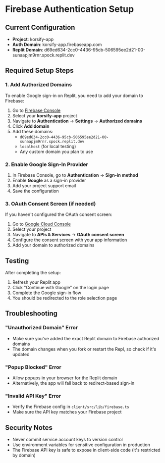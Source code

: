 # Firebase Authentication Setup

## Current Configuration
- **Project**: korsify-app
- **Auth Domain**: korsify-app.firebaseapp.com
- **Replit Domain**: d69ed634-2cc0-4436-95cb-506595ee2d21-00-sunaapjm9rnr.spock.replit.dev

## Required Setup Steps

### 1. Add Authorized Domains
To enable Google sign-in on Replit, you need to add your domain to Firebase:

1. Go to [Firebase Console](https://console.firebase.google.com/)
2. Select your **korsify-app** project
3. Navigate to **Authentication** → **Settings** → **Authorized domains**
4. Click **Add domain**
5. Add these domains:
   - `d69ed634-2cc0-4436-95cb-506595ee2d21-00-sunaapjm9rnr.spock.replit.dev`
   - `localhost` (for local testing)
   - Any custom domain you plan to use

### 2. Enable Google Sign-In Provider
1. In Firebase Console, go to **Authentication** → **Sign-in method**
2. Enable **Google** as a sign-in provider
3. Add your project support email
4. Save the configuration

### 3. OAuth Consent Screen (if needed)
If you haven't configured the OAuth consent screen:
1. Go to [Google Cloud Console](https://console.cloud.google.com/)
2. Select your project
3. Navigate to **APIs & Services** → **OAuth consent screen**
4. Configure the consent screen with your app information
5. Add your domain to authorized domains

## Testing
After completing the setup:
1. Refresh your Replit app
2. Click "Continue with Google" on the login page
3. Complete the Google sign-in flow
4. You should be redirected to the role selection page

## Troubleshooting

### "Unauthorized Domain" Error
- Make sure you've added the exact Replit domain to Firebase authorized domains
- The domain changes when you fork or restart the Repl, so check if it's updated

### "Popup Blocked" Error
- Allow popups in your browser for the Replit domain
- Alternatively, the app will fall back to redirect-based sign-in

### "Invalid API Key" Error
- Verify the Firebase config in `client/src/lib/firebase.ts`
- Make sure the API key matches your Firebase project

## Security Notes
- Never commit service account keys to version control
- Use environment variables for sensitive configuration in production
- The Firebase API key is safe to expose in client-side code (it's restricted by domain)